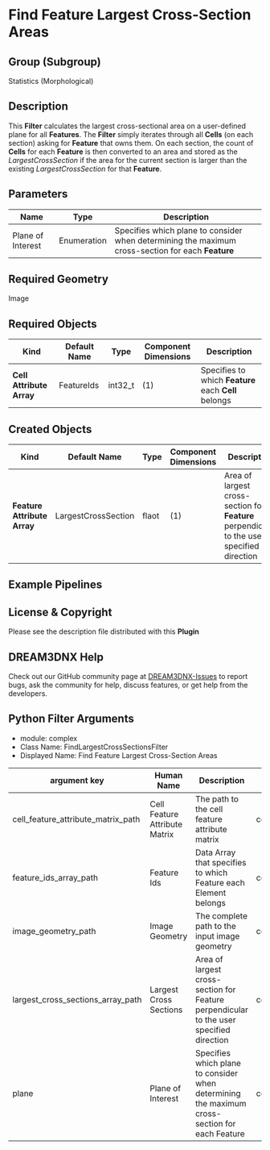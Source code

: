 # Find Feature Largest Cross-Section Areas


## Group (Subgroup)

Statistics (Morphological)

## Description

This **Filter** calculates the largest cross-sectional area on a user-defined plane for all **Features**.  The **Filter** simply iterates through all **Cells** (on each section) asking for **Feature** that owns them.  On each section, the count of **Cells** for each **Feature** is then converted to an area and stored as the *LargestCrossSection* if the area for the current section is larger than the existing *LargestCrossSection* for that **Feature**.

## Parameters

| Name | Type | Description |
|------|------| ----------- |
| Plane of Interest | Enumeration | Specifies which plane to consider when determining the maximum cross-section for each **Feature** |

## Required Geometry

Image 

## Required Objects

| Kind | Default Name | Type | Component Dimensions | Description |
|------|--------------|------|----------------------|-------------|
| **Cell Attribute Array** | FeatureIds | int32_t | (1) | Specifies to which **Feature** each **Cell** belongs |

## Created Objects

| Kind | Default Name | Type | Component Dimensions | Description |
|------|--------------|------|----------------------|-------------|
| **Feature Attribute Array** | LargestCrossSection | flaot | (1) | Area of largest cross-section for **Feature** perpendicular to the user specified direction |


## Example Pipelines



## License & Copyright

Please see the description file distributed with this **Plugin**

## DREAM3DNX Help

Check out our GitHub community page at [DREAM3DNX-Issues](https://github.com/BlueQuartzSoftware/DREAM3DNX-Issues) to report bugs, ask the community for help, discuss features, or get help from the developers.

## Python Filter Arguments

+ module: complex
+ Class Name: FindLargestCrossSectionsFilter
+ Displayed Name: Find Feature Largest Cross-Section Areas

| argument key | Human Name | Description | Parameter Type |
|--------------|------------|-------------|----------------|
| cell_feature_attribute_matrix_path | Cell Feature Attribute Matrix | The path to the cell feature attribute matrix | complex.AttributeMatrixSelectionParameter |
| feature_ids_array_path | Feature Ids | Data Array that specifies to which Feature each Element belongs | complex.ArraySelectionParameter |
| image_geometry_path | Image Geometry | The complete path to the input image geometry | complex.GeometrySelectionParameter |
| largest_cross_sections_array_path | Largest Cross Sections | Area of largest cross-section for Feature perpendicular to the user specified direction | complex.DataObjectNameParameter |
| plane | Plane of Interest | Specifies which plane to consider when determining the maximum cross-section for each Feature | complex.ChoicesParameter |

